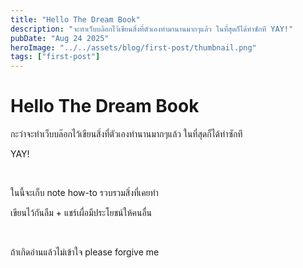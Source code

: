 ```yaml
---
title: "Hello The Dream Book"
description: "จะทำเว็บบล๊อกไว้เขียนสิ่งที่ตัวเองทำมานานมากๆแล้ว ในที่สุดก็ได้ทำซักที YAY!"
pubDate: "Aug 24 2025"
heroImage: "../../assets/blog/first-post/thumbnail.png"
tags: ["first-post"]
---
```


# Hello The Dream Book

กะว่าจะทำเว็บบล๊อกไว้เขียนสิ่งที่ตัวเองทำนานมากๆแล้ว
ในที่สุดก็ได้ทำซักที

YAY!

<br/>

ในนี้จะเก็บ note how-to รวบรวมสิ่งที่เคยทำ

เขียนไว้กันลืม + แชร์เผื่อมีประโยชน์ให้คนอื่น

<br/>

ถ้าเกิดอ่านแล้วไม่เข้าใจ please forgive me
